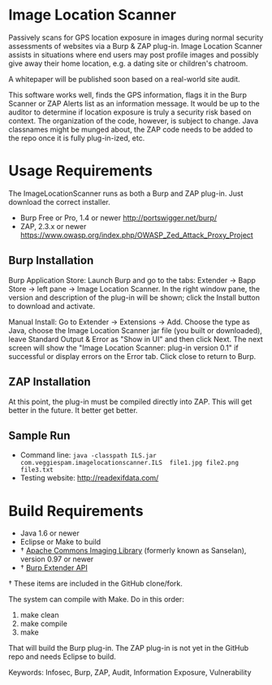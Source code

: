 # Image Location Scanner

Passively scans for GPS location exposure in images during normal
security assessments of websites via a Burp & ZAP plug-in.  Image
Location Scanner assists in situations where end users may post profile
images and possibly give away their home location, e.g. a dating site or
children's chatroom.

A whitepaper will be published soon based on a real-world site audit.

This software works well, finds the GPS information, flags it in the
Burp Scanner or ZAP Alerts list as an information message.  It would be
up to the auditor to determine if location exposure is truly a security
risk based on context.  The organization of the code, however, is
subject to change.  Java classnames might be munged about, the ZAP code
needs to be added to the repo once it is fully plug-in-ized, etc.  


# Usage Requirements
The ImageLocationScanner runs as both a Burp and ZAP plug-in.  Just
download the correct installer.

* Burp Free or Pro, 1.4 or newer
  http://portswigger.net/burp/
* ZAP, 2.3.x or newer
  https://www.owasp.org/index.php/OWASP_Zed_Attack_Proxy_Project

## Burp Installation

Burp Application Store: Launch Burp and go to the tabs: Extender &rarr;
Bapp Store &rarr; left pane &rarr; Image Location Scanner.  In the right window pane, the
version and description of the plug-in will be shown; click the Install
button to download and activate.

Manual Install: Go to Extender &rarr; Extensions &rarr; Add.  Choose the
type as Java, choose the Image Location Scanner jar file (you built or
downloaded), leave Standard Output & Error as "Show in UI" and then
click Next.  The next screen will show the "Image Location Scanner:
plug-in version 0.1" if successful or display errors on the Error tab.
Click close to return to Burp.

## ZAP Installation

At this point, the plug-in must be compiled directly into ZAP.  This will
get better in the future.  It better get better.

## Sample Run

* Command line: `java -classpath ILS.jar
  com.veggiespam.imagelocationscanner.ILS  file1.jpg file2.png
  file3.txt`
* Testing website: http://readexifdata.com/ 


# Build Requirements

* Java 1.6 or newer
* Eclipse or Make to build
* &dagger; [Apache Commons Imaging Library](http://commons.apache.org/proper/commons-imaging/)
  (formerly known as Sanselan), version 0.97 or newer
* &dagger; [Burp Extender API](http://portswigger.net/burp/extender/api/burp_extender_api.zip) 

&dagger; These items are included in the GitHub clone/fork.

The system can compile with Make.  Do in this order:

1. make clean
2. make compile
3. make

That will build the Burp plug-in.  The ZAP plug-in is not yet in the
GitHub repo and needs Eclipse to build.

Keywords: Infosec, Burp, ZAP, Audit, Information Exposure, Vulnerability

<!--
vim: sw=4 tw=72 spell
-->
